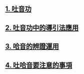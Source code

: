 ## [1. 吐音功](/吐音1.md)

## [2. 吐音功中的導引法應用](/吐音2.md)

## [3. 哈音的辨證運用](/吐音6.md)

## [4. 吐哈音要注意的事項](/吐音7.md)
